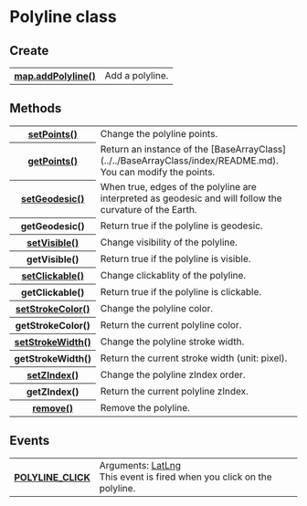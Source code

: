 # Polyline class

## Create

<table>
    <tr>
        <th><a href="./addPolyline/README.md">map.addPolyline()</a></th>
        <td>Add a polyline.</td>
    </tr>
</table>

## Methods
<table>
    <tr>
        <th><a href="./setPoints/README.md">setPoints()</a></th>
        <td>Change the polyline points.</td>
    </tr>
    <tr>
        <th><a href="./getPoints/README.md">getPoints()</a></th>
        <td>Return an instance of the [BaseArrayClass](../../BaseArrayClass/index/README.md).<br>
          You can modify the points.</td>
    </tr>
    <tr>
        <th><a href="./setGeodesic/README.md">setGeodesic()</a></th>
        <td>When true, edges of the polyline are interpreted as geodesic and will follow the curvature of the Earth. </td>
    </tr>
    <tr>
        <th>getGeodesic()</th>
        <td>Return true if the polyline is geodesic.</td>
    </tr>
    <tr>
        <th><a href="./setVisible/README.md">setVisible()</a></th>
        <td>Change visibility of the polyline.</td>
    </tr>
    <tr>
        <th>getVisible()</th>
        <td>Return true if the polyline is visible.</td>
    </tr>
    <tr>
        <th><a href="./setClickable/README.md">setClickable()</a></th>
        <td>Change clickablity of the polyline.</td>
    </tr>
    <tr>
        <th>getClickable()</th>
        <td>Return true if the polyline is clickable.</td>
    </tr>
    <tr>
        <th><a href="./setStrokeColor/README.md">setStrokeColor()</a></th>
        <td>Change the polyline color.</td>
    </tr>
    <tr>
        <th>getStrokeColor()</th>
        <td>Return the current polyline color.</td>
    </tr>
    <tr>
        <th><a href="./setStrokeWidth/README.md">setStrokeWidth()</a></th>
        <td>Change the polyline stroke width.</td>
    </tr>
    <tr>
        <th>getStrokeWidth()</th>
        <td>Return the current stroke width (unit: pixel).</td>
    </tr>
    <tr>
        <th><a href="./setZIndex/README.md">setZIndex()</a></th>
        <td>Change the polyline zIndex order.</td>
    </tr>
    <tr>
        <th>getZIndex()</th>
        <td>Return the current polyline zIndex.</td>
    </tr>
    <tr>
        <th><a href="./remove/README.md">remove()</a></th>
        <td>Remove the polyline.</td>
    </tr>
</table>

## Events

<table>
    <tr>
        <th><a href="./POLYLINE_CLICK/README.md">POLYLINE_CLICK</a></th>
        <td>Arguments:  <a href="../LatLng/README.md">LatLng</a><br>This event is fired when you click on the polyline.</td>
    </tr>
</table>
